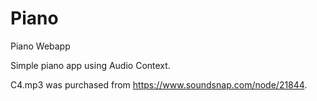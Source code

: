 # Piano
Piano Webapp

Simple piano app using Audio Context.


C4.mp3 was purchased from https://www.soundsnap.com/node/21844.